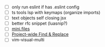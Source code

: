 - [ ] only run eslint if has .eslint config
- [ ] ts tools lsp with keymaps (organize imports)
- [ ] text objects self closing jsx
- [ ] better rfc snippet (luasnip?)
- [ ] [mini.files](https://www.reddit.com/r/neovim/s/cHNGz8iwxI)
- [ ] [Project-wide Find & Replace](https://www.reddit.com/r/neovim/comments/1aox1us/comment/kq2f6t8/?utm_source=share&utm_medium=web2x&context=3)
- [ ] vim-visual-multi
